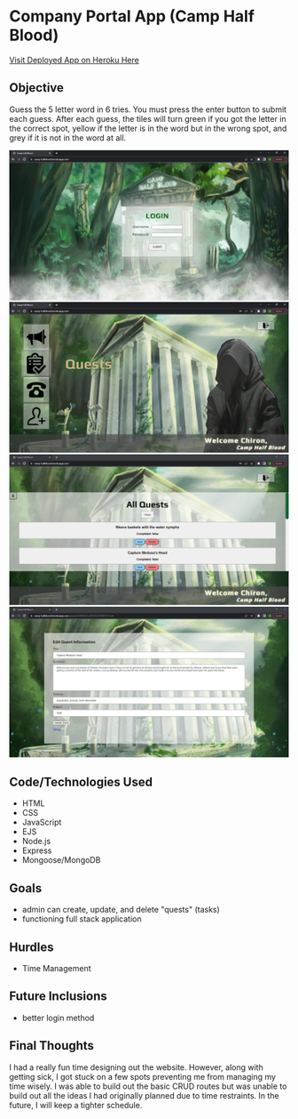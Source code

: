 # Company Portal App (Camp Half Blood)

[Visit Deployed App on Heroku Here](https://camp-halfblood.herokuapp.com/)

## Objective
Guess the 5 letter word in 6 tries. You must press the enter button to submit each guess. After each guess, the tiles will turn green if you got the letter in the correct spot, yellow if the letter is in the word but in the wrong spot, and grey if it is not in the word at all.

![login screen](https://github.com/aaaronism/Camp-HalfBlood-PMS/blob/main/public/img/loginscreen.PNG)
![dashboard](https://github.com/aaaronism/Camp-HalfBlood-PMS/blob/main/public/img/dashboard.PNG)
![task list](https://github.com/aaaronism/Camp-HalfBlood-PMS/blob/main/public/img/tasklist.PNG)
![edit task](https://github.com/aaaronism/Camp-HalfBlood-PMS/blob/main/public/img/edittasks.PNG)

## Code/Technologies Used
- HTML
- CSS
- JavaScript
- EJS
- Node.js
- Express
- Mongoose/MongoDB

## Goals
- admin can create, update, and delete "quests" (tasks)
- functioning full stack application

## Hurdles
- Time Management

## Future Inclusions
- better login method

## Final Thoughts
I had a really fun time designing out the website. However, along with getting sick, I got stuck on a few spots preventing me from managing my time wisely. I was able to build out the basic CRUD routes but was unable to build out all the ideas I had originally planned due to time restraints. In the future, I will keep a tighter schedule.

